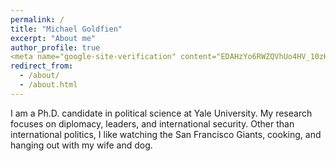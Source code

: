 ```yaml
---
permalink: /
title: "Michael Goldfien"
excerpt: "About me"
author_profile: true
<meta name="google-site-verification" content="EDAHzYo6RWZQVhUo4HV_10zKY_kttV32kq0W962Ncu4" />
redirect_from: 
  - /about/
  - /about.html
---
```


<meta name="google-site-verification" content="EDAHzYo6RWZQVhUo4HV_10zKY_kttV32kq0W962Ncu4" />

I am a Ph.D. candidate in political science at Yale University. My research focuses on diplomacy, leaders, and international security. Other than international politics, I like watching the San Francisco Giants, cooking, and hanging out with my wife and dog.
